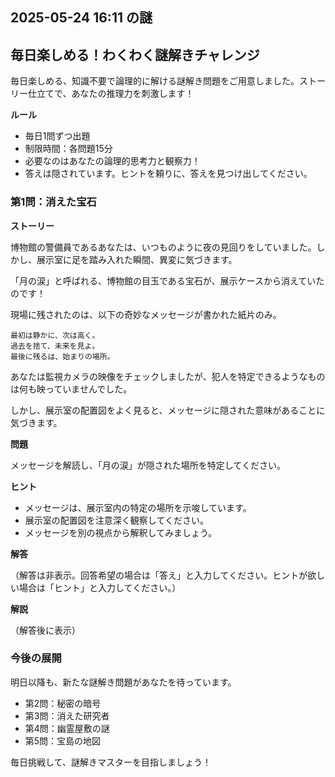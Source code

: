 ## 2025-05-24 16:11 の謎
## 毎日楽しめる！わくわく謎解きチャレンジ

毎日楽しめる、知識不要で論理的に解ける謎解き問題をご用意しました。ストーリー仕立てで、あなたの推理力を刺激します！

**ルール**

*   毎日1問ずつ出題
*   制限時間：各問題15分
*   必要なのはあなたの論理的思考力と観察力！
*   答えは隠されています。ヒントを頼りに、答えを見つけ出してください。

### 第1問：消えた宝石

**ストーリー**

博物館の警備員であるあなたは、いつものように夜の見回りをしていました。しかし、展示室に足を踏み入れた瞬間、異変に気づきます。

「月の涙」と呼ばれる、博物館の目玉である宝石が、展示ケースから消えていたのです！

現場に残されたのは、以下の奇妙なメッセージが書かれた紙片のみ。

```
最初は静かに、次は高く。
過去を捨て、未来を見よ。
最後に残るは、始まりの場所。
```

あなたは監視カメラの映像をチェックしましたが、犯人を特定できるようなものは何も映っていませんでした。

しかし、展示室の配置図をよく見ると、メッセージに隠された意味があることに気づきます。

**問題**

メッセージを解読し、「月の涙」が隠された場所を特定してください。

**ヒント**

*   メッセージは、展示室内の特定の場所を示唆しています。
*   展示室の配置図を注意深く観察してください。
*   メッセージを別の視点から解釈してみましょう。

**解答**

（解答は非表示。回答希望の場合は「答え」と入力してください。ヒントが欲しい場合は「ヒント」と入力してください。）

**解説**

（解答後に表示）

### 今後の展開

明日以降も、新たな謎解き問題があなたを待っています。

*   第2問：秘密の暗号
*   第3問：消えた研究者
*   第4問：幽霊屋敷の謎
*   第5問：宝島の地図

毎日挑戦して、謎解きマスターを目指しましょう！
